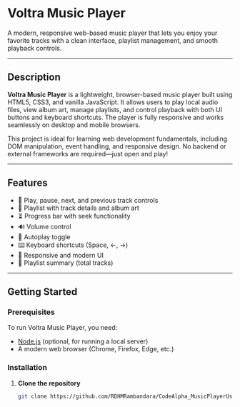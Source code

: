 # Voltra Music Player

A modern, responsive web-based music player that lets you enjoy your favorite tracks with a clean interface, playlist management, and smooth playback controls.

---

## Description

**Voltra Music Player** is a lightweight, browser-based music player built using HTML5, CSS3, and vanilla JavaScript. It allows users to play local audio files, view album art, manage playlists, and control playback with both UI buttons and keyboard shortcuts. The player is fully responsive and works seamlessly on desktop and mobile browsers.

This project is ideal for learning web development fundamentals, including DOM manipulation, event handling, and responsive design. No backend or external frameworks are required—just open and play!

---

## Features

- 🎵 Play, pause, next, and previous track controls
- 📃 Playlist with track details and album art
- ⏳ Progress bar with seek functionality
- 🔊 Volume control
- 🔁 Autoplay toggle
- ⌨️ Keyboard shortcuts (Space, ←, →)
- 📱 Responsive and modern UI
- 📝 Playlist summary (total tracks)

---

## Getting Started

### Prerequisites

To run Voltra Music Player, you need:

- [Node.js](https://nodejs.org/) (optional, for running a local server)
- A modern web browser (Chrome, Firefox, Edge, etc.)

### Installation

1. **Clone the repository**
   ```bash
   git clone https://github.com/RDHMRambandara/CodeAlpha_MusicPlayerUsingJavaScript.git
   ```
